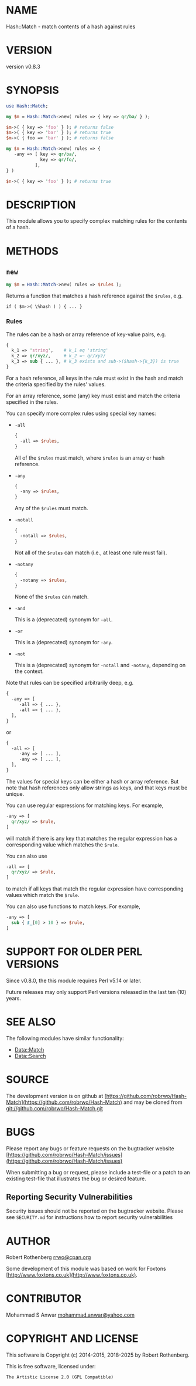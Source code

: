 # NAME

Hash::Match - match contents of a hash against rules

# VERSION

version v0.8.3

# SYNOPSIS

```perl
use Hash::Match;

my $m = Hash::Match->new( rules => { key => qr/ba/ } );

$m->( { key => 'foo' } ); # returns false
$m->( { key => 'bar' } ); # returns true
$m->( { foo => 'bar' } ); # returns false

my $n = Hash::Match->new( rules => {
   -any => [ key => qr/ba/,
             key => qr/fo/,
           ],
} )

$n->( { key => 'foo' } ); # returns true
```

# DESCRIPTION

This module allows you to specify complex matching rules for the
contents of a hash.

# METHODS

## `new`

```perl
my $m = Hash::Match->new( rules => $rules );
```

Returns a function that matches a hash reference against the
`$rules`, e.g.

```
if ( $m->( \%hash ) ) { ... }
```

### Rules

The rules can be a hash or array reference of key-value pairs, e.g.

```perl
{
  k_1 => 'string',    # k_1 eq 'string'
  k_2 => qr/xyz/,     # k_2 =~ qr/xyz/
  k_3 => sub { ... }, # k_3 exists and sub->($hash->{k_3}) is true
}
```

For a hash reference, all keys in the rule must exist in the hash and
match the criteria specified by the rules' values.

For an array reference, some (any) key must exist and match the
criteria specified in the rules.

You can specify more complex rules using special key names:

- `-all`

    ```perl
    {
      -all => $rules,
    }
    ```

    All of the `$rules` must match, where `$rules` is an array or hash
    reference.

- `-any`

    ```perl
    {
      -any => $rules,
    }
    ```

    Any of the `$rules` must match.

- `-notall`

    ```perl
    {
      -notall => $rules,
    }
    ```

    Not all of the `$rules` can match (i.e., at least one rule must
    fail).

- `-notany`

    ```perl
    {
      -notany => $rules,
    }
    ```

    None of the `$rules` can match.

- `-and`

    This is a (deprecated) synonym for `-all`.

- `-or`

    This is a (deprecated) synonym for `-any`.

- `-not`

    This is a (deprecated) synonym for `-notall` and `-notany`,
    depending on the context.

Note that rules can be specified arbitrarily deep, e.g.

```perl
{
  -any => [
     -all => { ... },
     -all => { ... },
  ],
}
```

or

```perl
{
  -all => [
     -any => [ ... ],
     -any => [ ... ],
  ],
}
```

The values for special keys can be either a hash or array
reference. But note that hash references only allow strings as keys,
and that keys must be unique.

You can use regular expressions for matching keys. For example,

```perl
-any => [
  qr/xyz/ => $rule,
]
```

will match if there is any key that matches the regular expression has
a corresponding value which matches the `$rule`.

You can also use

```perl
-all => [
  qr/xyz/ => $rule,
]
```

to match if all keys that match the regular expression have
corresponding values which match the `$rule`.

You can also use functions to match keys. For example,

```perl
-any => [
  sub { $_[0] > 10 } => $rule,
]
```

# SUPPORT FOR OLDER PERL VERSIONS

Since v0.8.0, the this module requires Perl v5.14 or later.

Future releases may only support Perl versions released in the last ten (10) years.

# SEE ALSO

The following modules have similar functionality:

- [Data::Match](https://metacpan.org/pod/Data%3A%3AMatch)
- [Data::Search](https://metacpan.org/pod/Data%3A%3ASearch)

# SOURCE

The development version is on github at [https://github.com/robrwo/Hash-Match](https://github.com/robrwo/Hash-Match)
and may be cloned from [git://github.com/robrwo/Hash-Match.git](git://github.com/robrwo/Hash-Match.git)

# BUGS

Please report any bugs or feature requests on the bugtracker website
[https://github.com/robrwo/Hash-Match/issues](https://github.com/robrwo/Hash-Match/issues)

When submitting a bug or request, please include a test-file or a
patch to an existing test-file that illustrates the bug or desired
feature.

## Reporting Security Vulnerabilities

Security issues should not be reported on the bugtracker website.  Please see `SECURITY.md` for instructions how to
report security vulnerabilities

# AUTHOR

Robert Rothenberg <rrwo@cpan.org>

Some development of this module was based on work for
Foxtons [http://www.foxtons.co.uk](http://www.foxtons.co.uk).

# CONTRIBUTOR

Mohammad S Anwar <mohammad.anwar@yahoo.com>

# COPYRIGHT AND LICENSE

This software is Copyright (c) 2014-2015, 2018-2025 by Robert Rothenberg.

This is free software, licensed under:

```
The Artistic License 2.0 (GPL Compatible)
```

